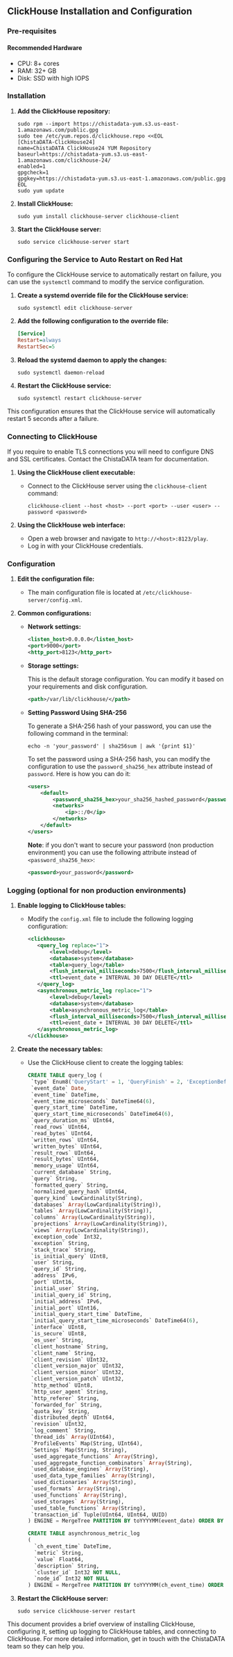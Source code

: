 ## ClickHouse Installation and Configuration

### Pre-requisites

#### Recommended Hardware

- CPU: 8+ cores
- RAM: 32+ GB
- Disk: SSD with high IOPS

### Installation

1. **Add the ClickHouse repository:**
    ```shell
    sudo rpm --import https://chistadata-yum.s3.us-east-1.amazonaws.com/public.gpg
    sudo tee /etc/yum.repos.d/clickhouse.repo <<EOL
    [ChistaDATA-ClickHouse24]
    name=ChistaDATA ClickHouse24 YUM Repository
    baseurl=https://chistadata-yum.s3.us-east-1.amazonaws.com/clickhouse-24/
    enabled=1
    gpgcheck=1
    gpgkey=https://chistadata-yum.s3.us-east-1.amazonaws.com/public.gpg
    EOL
    sudo yum update
    ```

2. **Install ClickHouse:**
    ```shell
    sudo yum install clickhouse-server clickhouse-client
    ```

3. **Start the ClickHouse server:**
    ```shell
    sudo service clickhouse-server start
    ```
### Configuring the Service to Auto Restart on Red Hat

To configure the ClickHouse service to automatically restart on failure, you can use the `systemctl` command to modify the service configuration.

1. **Create a systemd override file for the ClickHouse service:**
    ```shell
    sudo systemctl edit clickhouse-server
    ```

2. **Add the following configuration to the override file:**
    ```ini
    [Service]
    Restart=always
    RestartSec=5
    ```

3. **Reload the systemd daemon to apply the changes:**
    ```shell
    sudo systemctl daemon-reload
    ```

4. **Restart the ClickHouse service:**
    ```shell
    sudo systemctl restart clickhouse-server
    ```

This configuration ensures that the ClickHouse service will automatically restart 5 seconds after a failure.


### Connecting to ClickHouse

If you require to enable TLS connections you will need to configure DNS and SSL certificates. Contact the ChistaDATA
team for documentation.

1. **Using the ClickHouse client executable:**
    - Connect to the ClickHouse server using the `clickhouse-client` command:
      ```shell
      clickhouse-client --host <host> --port <port> --user <user> --password <password>
      ```

2. **Using the ClickHouse web interface:**
    - Open a web browser and navigate to `http://<host>:8123/play`.
    - Log in with your ClickHouse credentials.



### Configuration

1. **Edit the configuration file:**
    - The main configuration file is located at `/etc/clickhouse-server/config.xml`.

2. **Common configurations:**
    - **Network settings:**
        ```xml
        <listen_host>0.0.0.0</listen_host>
        <port>9000</port>
        <http_port>8123</http_port>
        ```

    - **Storage settings:**
        
        This is the default storage configuration. You can modify it based on your requirements and disk configuration.
        ```xml
        <path>/var/lib/clickhouse/</path>
        ```

    - **Setting Password Using SHA-256**

        To generate a SHA-256 hash of your password, you can use the following command in the terminal:
        ```shell
        echo -n 'your_password' | sha256sum | awk '{print $1}'
        ```

        To set the password using a SHA-256 hash, you can modify the configuration to use the `password_sha256_hex` attribute
        instead of `password`. Here is how you can do it:

        ```xml
        <users>
            <default>
                <password_sha256_hex>your_sha256_hashed_password</password_sha256_hex>
                <networks>
                    <ip>::/0</ip>
                </networks>
            </default>
        </users>
        ```

        **Note**: if you don't want to secure your password (non production environment) you can use the following attribute instead of `<password_sha256_hex>`:
        ```xml
        <password>your_password</password>
        ```

### Logging (optional for non production environments)

1. **Enable logging to ClickHouse tables:**
    - Modify the `config.xml` file to include the following logging configuration:
        ```xml
        <clickhouse>
           <query_log replace="1">
               <level>debug</level>
               <database>system</database>
               <table>query_log</table>
               <flush_interval_milliseconds>7500</flush_interval_milliseconds>
               <ttl>event_date + INTERVAL 30 DAY DELETE</ttl>
           </query_log>
           <asynchronous_metric_log replace="1">
               <level>debug</level>
               <database>system</database>
               <table>asynchronous_metric_log</table>
               <flush_interval_milliseconds>7500</flush_interval_milliseconds>
               <ttl>event_date + INTERVAL 30 DAY DELETE</ttl>
           </asynchronous_metric_log>
        </clickhouse>
        ```

2. **Create the necessary tables:**
    - Use the ClickHouse client to create the logging tables:
       ```sql
       CREATE TABLE query_log (
        `type` Enum8('QueryStart' = 1, 'QueryFinish' = 2, 'ExceptionBeforeStart' = 3, 'ExceptionWhileProcessing' = 4),
        `event_date` Date,
        `event_time` DateTime,
        `event_time_microseconds` DateTime64(6),
        `query_start_time` DateTime,
        `query_start_time_microseconds` DateTime64(6),
        `query_duration_ms` UInt64,
        `read_rows` UInt64,
        `read_bytes` UInt64,
        `written_rows` UInt64,
        `written_bytes` UInt64,
        `result_rows` UInt64,
        `result_bytes` UInt64,
        `memory_usage` UInt64,
        `current_database` String,
        `query` String,
        `formatted_query` String,
        `normalized_query_hash` UInt64,
        `query_kind` LowCardinality(String),
        `databases` Array(LowCardinality(String)),
        `tables` Array(LowCardinality(String)),
        `columns` Array(LowCardinality(String)),
        `projections` Array(LowCardinality(String)),
        `views` Array(LowCardinality(String)),
        `exception_code` Int32,
        `exception` String,
        `stack_trace` String,
        `is_initial_query` UInt8,
        `user` String,
        `query_id` String,
        `address` IPv6,
        `port` UInt16,
        `initial_user` String,
        `initial_query_id` String,
        `initial_address` IPv6,
        `initial_port` UInt16,
        `initial_query_start_time` DateTime,
        `initial_query_start_time_microseconds` DateTime64(6),
        `interface` UInt8,
        `is_secure` UInt8,
        `os_user` String,
        `client_hostname` String,
        `client_name` String,
        `client_revision` UInt32,
        `client_version_major` UInt32,
        `client_version_minor` UInt32,
        `client_version_patch` UInt32,
        `http_method` UInt8,
        `http_user_agent` String,
        `http_referer` String,
        `forwarded_for` String,
        `quota_key` String,
        `distributed_depth` UInt64,
        `revision` UInt32,
        `log_comment` String,
        `thread_ids` Array(UInt64),
        `ProfileEvents` Map(String, UInt64),
        `Settings` Map(String, String),
        `used_aggregate_functions` Array(String),
        `used_aggregate_function_combinators` Array(String),
        `used_database_engines` Array(String),
        `used_data_type_families` Array(String),
        `used_dictionaries` Array(String),
        `used_formats` Array(String),
        `used_functions` Array(String),
        `used_storages` Array(String),
        `used_table_functions` Array(String),
        `transaction_id` Tuple(UInt64, UInt64, UUID)
       ) ENGINE = MergeTree PARTITION BY toYYYYMM(event_date) ORDER BY (event_date, event_time) SETTINGS index_granularity = 8192;
       ```
       ```sql
       CREATE TABLE asynchronous_metric_log
       (
         `ch_event_time` DateTime,
         `metric` String,
         `value` Float64,
         `description` String,
         `cluster_id` Int32 NOT NULL,
         `node_id` Int32 NOT NULL
       ) ENGINE = MergeTree PARTITION BY toYYYYMM(ch_event_time) ORDER BY (ch_event_time);
       ```

3. **Restart the ClickHouse server:**
    ```shell
    sudo service clickhouse-server restart

This document provides a brief overview of installing ClickHouse, configuring it, setting up logging to ClickHouse
tables, and connecting to ClickHouse. For more detailed information, get in touch with the ChistaDATA team so they can
help you.
